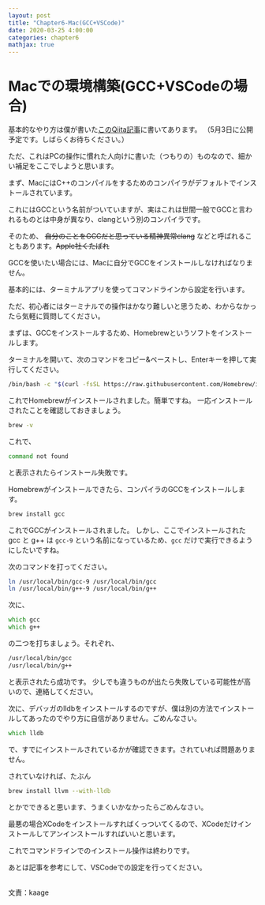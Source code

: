 ```yaml
---
layout: post
title: "Chapter6-Mac(GCC+VSCode)"
date: 2020-03-25 4:00:00
categories: chapter6
mathjax: true
---
```


# Macでの環境構築(GCC+VSCodeの場合)

基本的なやり方は僕が書いた[このQiita記事]()に書いてあります。
（5月3日に公開予定です。しばらくお待ちください。）

ただ、これはPCの操作に慣れた人向けに書いた（つもりの）ものなので、細かい補足をここでしようと思います。

まず、MacにはC++のコンパイルをするためのコンパイラがデフォルトでインストールされています。

これにはGCCという名前がついていますが、実はこれは世間一般でGCCと言われるものとは中身が異なり、clangという別のコンパイラです。

そのため、 ~~自分のことをGCCだと思っている精神異常clang~~ などと呼ばれることもあります。~~Apple社くたばれ~~

GCCを使いたい場合には、Macに自分でGCCをインストールしなければなりません。

基本的には、ターミナルアプリを使ってコマンドラインから設定を行います。

ただ、初心者にはターミナルでの操作はかなり難しいと思うため、わからなかったら気軽に質問してください。

まずは、GCCをインストールするため、Homebrewというソフトをインストールします。

ターミナルを開いて、次のコマンドをコピー&ペーストし、Enterキーを押して実行してください。

```zsh
/bin/bash -c "$(curl -fsSL https://raw.githubusercontent.com/Homebrew/install/master/install.sh)"
```

これでHomebrewがインストールされました。簡単ですね。
一応インストールされたことを確認しておきましょう。

```zsh
brew -v
```

これで、

```zsh
command not found
```

と表示されたらインストール失敗です。

Homebrewがインストールできたら、コンパイラのGCCをインストールします。

```zsh
brew install gcc
```

これでGCCがインストールされました。
しかし、ここでインストールされた gcc と g++ は `gcc-9` という名前になっているため、`gcc` だけで実行できるようにしたいですね。

次のコマンドを打ってください。

```zsh
ln /usr/local/bin/gcc-9 /usr/local/bin/gcc
ln /usr/local/bin/g++-9 /usr/local/bin/g++
```

次に、

```zsh
which gcc
which g++
```

の二つを打ちましょう。それぞれ、

```zsh
/usr/local/bin/gcc
/usr/local/bin/g++
```

と表示されたら成功です。
少しでも違うものが出たら失敗している可能性が高いので、連絡してください。

次に、デバッガのlldbをインストールするのですが、僕は別の方法でインストールしてあったのでやり方に自信がありません。ごめんなさい。

```zsh
which lldb
```

で、すでにインストールされているかが確認できます。されていれば問題ありません。

されていなければ、たぶん

```zsh
brew install llvm --with-lldb
```

とかでできると思います、うまくいかなかったらごめんなさい。

最悪の場合XCodeをインストールすればくっついてくるので、XCodeだけインストールしてアンインストールすればいいと思います。

これでコマンドラインでのインストール操作は終わりです。

あとは記事を参考にして、VSCodeでの設定を行ってください。

<br>
文責：kaage